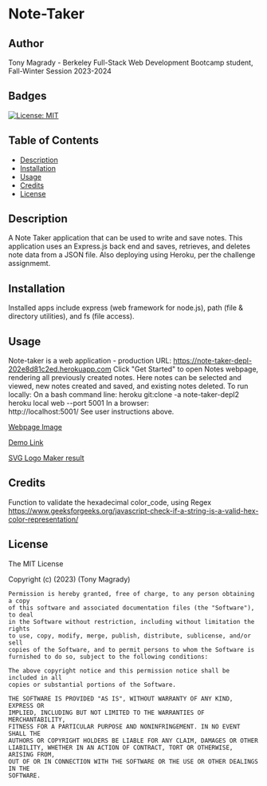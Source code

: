 # Note-Taker

## Author
Tony Magrady - Berkeley Full-Stack Web Development Bootcamp student, Fall-Winter Session 2023-2024

## Badges
[![License: MIT](https://img.shields.io/badge/License-MIT-yellow.svg)](https://opensource.org/licenses/MIT)

## Table of Contents

- [Description](#description)
- [Installation](#installation)
- [Usage](#usage)
- [Credits](#credits)
- [License](#license)


## Description

A Note Taker application that can be used to write and save notes. This application uses an Express.js back end and saves, retrieves, and deletes note data from a JSON file.
Also deploying using Heroku, per the challenge assignmemt.


## Installation

Installed apps include express (web framework for node.js), path (file & directory utilities), and fs (file access).

## Usage

Note-taker is a web application - production URL: https://note-taker-depl-202e8d81c2ed.herokuapp.com
Click "Get Started" to open Notes webpage, rendering all previously created notes.
Here notes can be selected and viewed, new notes created and saved, and existing notes deleted.
To run locally: 
On a bash command line:
    heroku git:clone -a note-taker-depl2
    heroku local web --port 5001
In a browser:  
    http://localhost:5001/
    See user instructions above.

[Webpage Image]()

[Demo Link](https://drive.google.com/file/d/15F4xnBTyBYSGpavrMsUESB5YyomiXGT0/view)

[SVG Logo Maker result](./img/logo.svg.jpg)


## Credits

Function to validate the hexadecimal color_code, using Regex
https://www.geeksforgeeks.org/javascript-check-if-a-string-is-a-valid-hex-color-representation/

## License

The MIT License

Copyright (c) (2023) (Tony Magrady)

    Permission is hereby granted, free of charge, to any person obtaining a copy
    of this software and associated documentation files (the "Software"), to deal
    in the Software without restriction, including without limitation the rights
    to use, copy, modify, merge, publish, distribute, sublicense, and/or sell
    copies of the Software, and to permit persons to whom the Software is
    furnished to do so, subject to the following conditions:
    
    The above copyright notice and this permission notice shall be included in all
    copies or substantial portions of the Software.
    
    THE SOFTWARE IS PROVIDED "AS IS", WITHOUT WARRANTY OF ANY KIND, EXPRESS OR
    IMPLIED, INCLUDING BUT NOT LIMITED TO THE WARRANTIES OF MERCHANTABILITY,
    FITNESS FOR A PARTICULAR PURPOSE AND NONINFRINGEMENT. IN NO EVENT SHALL THE
    AUTHORS OR COPYRIGHT HOLDERS BE LIABLE FOR ANY CLAIM, DAMAGES OR OTHER
    LIABILITY, WHETHER IN AN ACTION OF CONTRACT, TORT OR OTHERWISE, ARISING FROM,
    OUT OF OR IN CONNECTION WITH THE SOFTWARE OR THE USE OR OTHER DEALINGS IN THE
    SOFTWARE.